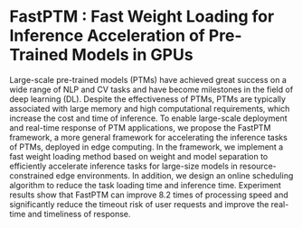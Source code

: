 # FastPTM : Fast Weight Loading for Inference Acceleration of Pre-Trained Models in GPUs
Large-scale pre-trained models (PTMs) have achieved great success on a wide range of NLP and CV tasks and have become milestones in the field of deep learning (DL). Despite the effectiveness of PTMs, PTMs are typically associated with large memory and high computational requirements, which increase the cost and time of inference. To enable large-scale deployment and real-time response of PTM applications, we propose the FastPTM framework, a more general framework for accelerating the inference tasks of PTMs, deployed in edge computing. In the framework, we implement a fast weight loading method based on weight and model separation to efficiently accelerate inference tasks for large-size models in resource-constrained edge environments. In addition, we design an online scheduling algorithm to reduce the task loading time and inference time. Experiment results show that FastPTM can improve 8.2 times of processing speed and significantly reduce the timeout risk of user requests and improve the real-time and timeliness of response.
